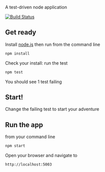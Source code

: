 A test-driven node application

[![Build Status](https://travis-ci.org/ericminio/tdd-ready-node.svg?branch=master)](https://travis-ci.org/ericminio/tdd-ready-node)

## Get ready

Install [node.js](http://nodejs.org/) then run from the command line

```sh
npm install
```

Check your install: run the test

```sh
npm test
```

You should see 1 test failing

## Start!

Change the failing test to start your adventure


## Run the app

from your command line

```sh
npm start
```

Open your browser and navigate to

```sh
http://localhost:5003
```
